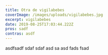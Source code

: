 ```yaml
---
title: Otra de vigilabebes
coverImage: /images/uploads/vigilabebes.jpg
excerpt: vigilabebes
date: 2019-08-25T17:03:44.222Z
pros: sadf
contras: asdf
---
```

asdfsadf sdaf sdaf asd sa asd fads fsad
